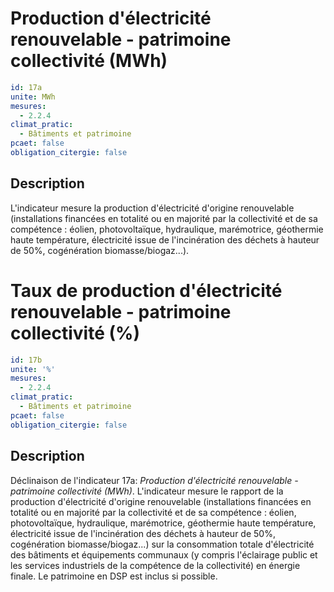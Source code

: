 # Production d'électricité renouvelable - patrimoine collectivité (MWh)
```yaml
id: 17a
unite: MWh
mesures:
  - 2.2.4
climat_pratic:
  - Bâtiments et patrimoine
pcaet: false
obligation_citergie: false
```
## Description
L'indicateur mesure la production d'électricité d'origine renouvelable (installations financées en totalité ou en majorité par la collectivité et de sa compétence : éolien, photovoltaïque, hydraulique, marémotrice, géothermie haute température, électricité issue de l'incinération des déchets à hauteur de 50%, cogénération biomasse/biogaz...).



# Taux de production d'électricité renouvelable  - patrimoine collectivité (%)
```yaml
id: 17b
unite: '%'
mesures:
  - 2.2.4
climat_pratic:
  - Bâtiments et patrimoine
pcaet: false
obligation_citergie: false
```
## Description
Déclinaison de l'indicateur 17a: *Production d'électricité renouvelable - patrimoine collectivité (MWh)*. L'indicateur mesure le rapport de la production d'électricité d'origine renouvelable (installations financées en totalité ou en majorité par la collectivité et de sa compétence : éolien, photovoltaïque, hydraulique, marémotrice, géothermie haute température, électricité issue de l'incinération des déchets à hauteur de 50%, cogénération biomasse/biogaz...) sur la consommation totale d'électricité des bâtiments et équipements communaux (y compris l'éclairage public et les services industriels de la compétence de la collectivité) en énergie finale. Le patrimoine en DSP est inclus si possible.



